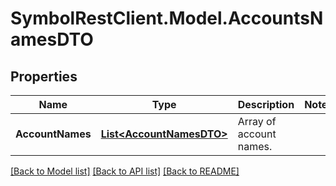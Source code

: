 # SymbolRestClient.Model.AccountsNamesDTO

## Properties

Name | Type | Description | Notes
------------ | ------------- | ------------- | -------------
**AccountNames** | [**List&lt;AccountNamesDTO&gt;**](AccountNamesDTO.md) | Array of account names. | 

[[Back to Model list]](../README.md#documentation-for-models) [[Back to API list]](../README.md#documentation-for-api-endpoints) [[Back to README]](../README.md)

